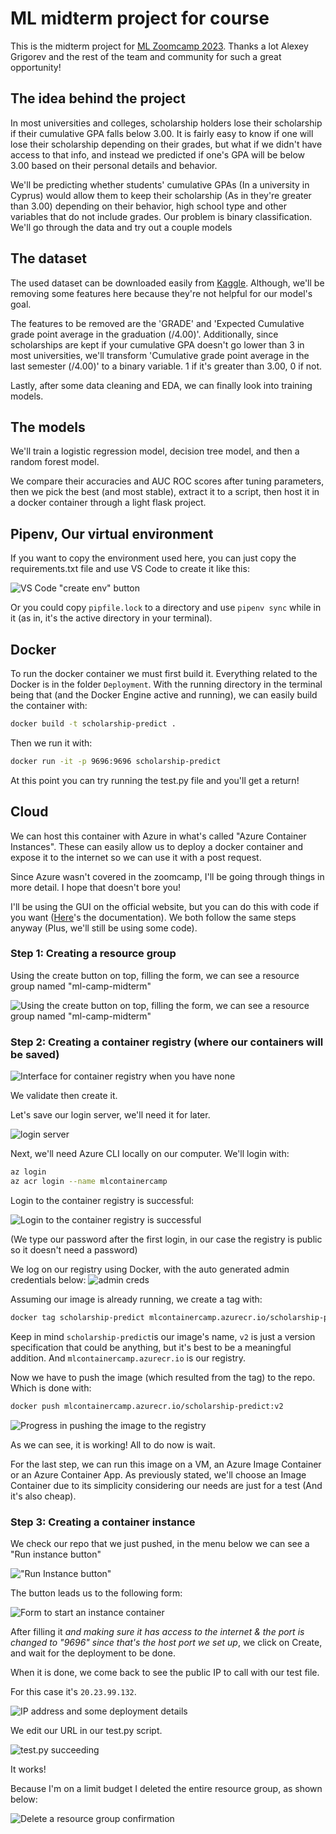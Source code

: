 # ML midterm project for course

This is the midterm project for [ML Zoomcamp 2023](https://github.com/DataTalksClub/machine-learning-zoomcamp). Thanks a lot Alexey Grigorev and the rest of the team and community for such a great opportunity!

## The idea behind the project

In most universities and colleges, scholarship holders lose their scholarship if their cumulative GPA falls below 3.00. It is fairly easy to know if one will lose their scholarship depending on their grades, but what if we didn't have access to that info, and instead we predicted if one's GPA will be below 3.00 based on their personal details and behavior.  

We'll be predicting whether students' cumulative GPAs (In a university in Cyprus) would allow them to keep their scholarship (As in they're greater than 3.00) depending on their behavior, high school type and other variables that do not include grades. Our problem is binary classification. We'll go through the data and try out a couple models

## The dataset

The used dataset can be downloaded easily from [Kaggle](https://www.kaggle.com/datasets/joebeachcapital/students-performance/data). Although, we'll be removing some features here because they're not helpful for our model's goal.

The features to be removed are the 'GRADE' and 'Expected Cumulative grade point average in the graduation (/4.00)'. Additionally, since scholarships are kept if your cumulative GPA doesn't go lower than 3 in most universities, we'll transform 'Cumulative grade point average in the last semester (/4.00)' to a binary variable. 1 if it's greater than 3.00, 0 if not.

Lastly, after some data cleaning and EDA, we can finally look into training models.

## The models

We'll train a logistic regression model, decision tree model, and then a random forest model.

We compare their accuracies and AUC ROC scores after tuning parameters, then we pick the best (and most stable), extract it to a script, then host it in a docker container through a light flask project.

## Pipenv, Our virtual environment

If you want to copy the environment used here, you can just copy the requirements.txt file and use VS Code to create it like this:

![VS Code "create env" button](image-5.png)

Or you could copy `pipfile.lock` to a directory and use `pipenv sync` while in it (as in, it's the active directory in your terminal).

## Docker

To run the docker container we must first build it. Everything related to the Docker is in the folder `Deployment`. With the running directory in the terminal being that (and the Docker Engine active and running), we can easily build the container with:

```Bash
docker build -t scholarship-predict .
```

Then we run it with:

```Bash
docker run -it -p 9696:9696 scholarship-predict
```

At this point you can try running the test.py file and you'll get a return!

## Cloud

We can host this container with Azure in what's called "Azure Container Instances". These can easily allow us to deploy a docker container and expose it to the internet so we can use it with a post request.

Since Azure wasn't covered in the zoomcamp, I'll be going through things in more detail. I hope that doesn't bore you!

I'll be using the GUI on the official website, but you can do this with code if you want ([Here](https://learn.microsoft.com/en-us/azure/container-instances/container-instances-tutorial-prepare-app)'s the documentation). We both follow the same steps anyway (Plus, we'll still be using some code).

### Step 1: Creating a resource group

Using the create button on top, filling the form, we can see a resource group named "ml-camp-midterm"

![Using the create button on top, filling the form, we can see a resource group named "ml-camp-midterm"](image.png)

### Step 2: Creating a container registry (where our containers will be saved)

![Interface for container registry when you have none](image-2.png)

We validate then create it.

Let's save our login server, we'll need it for later.

![login server](image-6.png)

Next, we'll need Azure CLI locally on our computer. We'll login with:

```Bash
az login
az acr login --name mlcontainercamp
```

Login to the container registry is successful:

![Login to the container registry is successful](image-7.png)

(We type our password after the first login, in our case the registry is public so it doesn't need a password)

We log on our registry using Docker, with the auto generated admin credentials below:
![admin creds](image-3.png)

Assuming our image is already running, we create a tag with:

```Bash
docker tag scholarship-predict mlcontainercamp.azurecr.io/scholarship-predict:v2
```

Keep in mind `scholarship-predict`is our image's name, `v2` is just a version specification that could be anything, but it's best to be a meaningful addition. And `mlcontainercamp.azurecr.io` is our registry.

Now we have to push the image (which resulted from the tag) to the repo. Which is done with:

```Bash
docker push mlcontainercamp.azurecr.io/scholarship-predict:v2
```

![Progress in pushing the image to the registry](image-8.png)

As we can see, it is working! All to do now is wait.

For the last step, we can run this image on a VM, an Azure Image Container or an Azure Container App. As previously stated, we'll choose an Image Container due to its simplicity considering our needs are just for a test (And it's also cheap).

### Step 3: Creating a container instance

We check our repo that we just pushed, in the menu below we can see a "Run instance button"

!["Run Instance button"](image-9.png)

The button leads us to the following form:

![Form to start an instance container](image-13.png)

After filling it _and making sure it has access to the internet & the port is changed to "9696" since that's the host port we set up_, we click on Create, and wait for the deployment to be done.

When it is done, we come back to see the public IP to call with our test file.

For this case it's `20.23.99.132`.

![IP address and some deployment details](image-12.png)

We edit our URL in our test.py script.

![test.py succeeding](image-14.png)

It works!

Because I'm on a limit budget I deleted the entire resource group, as shown below:

![Delete a resource group confirmation](image-1.png)
